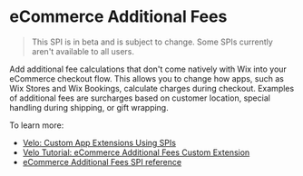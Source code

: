 # eCommerce Additional Fees
  
>This SPI is in beta and is subject to change. Some SPIs currently aren't available to all users.

Add additional fee calculations that don't come natively with Wix into your eCommerce checkout flow. This allows you to change how apps, such as Wix Stores and Wix Bookings, calculate charges during checkout. Examples of additional fees are surcharges based on customer location, special handling during shipping, or gift wrapping. 

To learn more: 
+ [Velo: Custom App Extensions Using SPIs](https://support.wix.com/en/article/velo-custom-business-app-extensions-using-spis-beta)
+ [Velo Tutorial: eCommerce Additional Fees Custom Extension](https://support.wix.com/en/article/velo-ecommerce-additional-fees-custom-extension)
+ [eCommerce Additional Fees SPI reference](https://www.wix.com/velo/reference/spis/ecom-additional-fees)